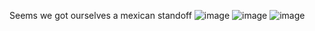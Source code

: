 Seems we got ourselves a mexican standoff
![image](https://user-images.githubusercontent.com/13273673/139592416-2040aecb-cb33-4035-802a-7d1b1f059426.png)
![image](https://user-images.githubusercontent.com/13273673/139593048-6a270d12-bf36-4d9d-a614-bbb26f4eb45f.png)
![image](https://user-images.githubusercontent.com/13273673/139593061-288b4108-1a26-4885-a058-ede392f33ca9.png)
